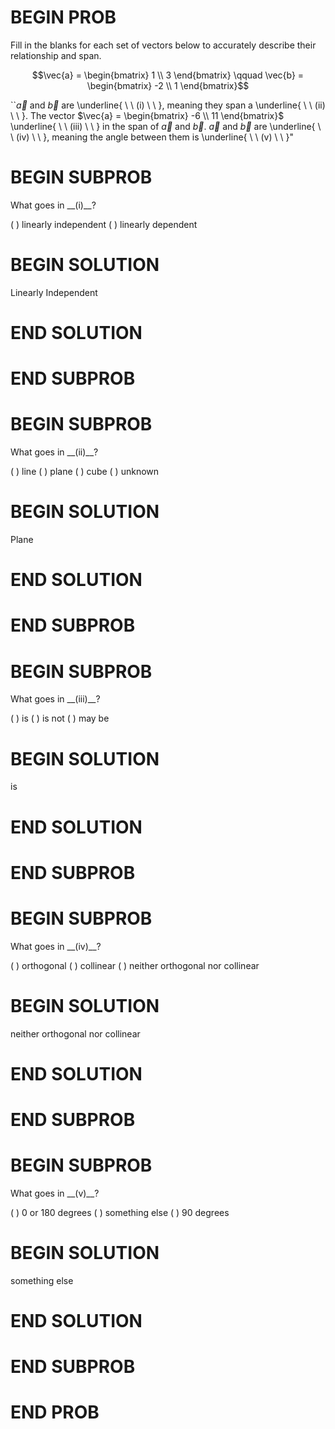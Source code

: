 # BEGIN PROB

Fill in the blanks for each set of vectors below to accurately describe their relationship and span.

$$\vec{a} = \begin{bmatrix} 1 \\ 3 \end{bmatrix} \qquad \vec{b} = \begin{bmatrix} -2 \\ 1 \end{bmatrix}$$

``$\vec{a}$ and $\vec{b}$ are \underline{ \ \ (i) \ \ }, meaning they span a \underline{ \ \ (ii) \ \ }. The vector  $\vec{a} = \begin{bmatrix} -6 \\ 11 \end{bmatrix}$ \underline{ \ \ (iii) \ \ } in the span of $\vec{a}$ and $\vec{b}$. $\vec{a}$ and $\vec{b}$ are \underline{ \ \ (iv) \ \ }, meaning the angle between them is \underline{ \ \ (v) \ \ }"

# BEGIN SUBPROB

What goes in \_\_(i)\_\_?

( ) linearly independent
( ) linearly dependent

# BEGIN SOLUTION

Linearly Independent

# END SOLUTION

# END SUBPROB

# BEGIN SUBPROB

What goes in \_\_(ii)\_\_?

( ) line
( ) plane
( ) cube
( ) unknown

# BEGIN SOLUTION

Plane

# END SOLUTION

# END SUBPROB

# BEGIN SUBPROB

What goes in \_\_(iii)\_\_?

( ) is
( ) is not
( ) may be

# BEGIN SOLUTION

is

# END SOLUTION

# END SUBPROB

# BEGIN SUBPROB

What goes in \_\_(iv)\_\_?

( ) orthogonal
( ) collinear
( ) neither orthogonal nor collinear

# BEGIN SOLUTION

neither orthogonal nor collinear

# END SOLUTION

# END SUBPROB

# BEGIN SUBPROB

What goes in \_\_(v)\_\_?

( ) 0 or 180 degrees
( ) something else
( ) 90 degrees

# BEGIN SOLUTION

something else

# END SOLUTION

# END SUBPROB

# END PROB